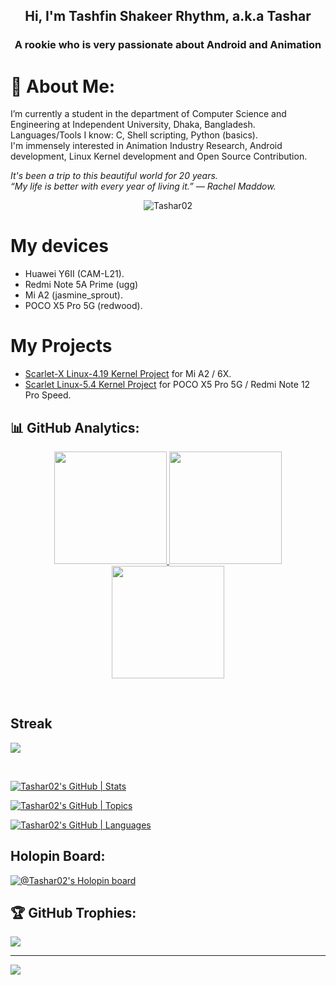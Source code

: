 <p align="center">
<h2 align="center">Hi, I'm Tashfin Shakeer Rhythm, a.k.a Tashar</h2>
<h3 align="center">A rookie who is very passionate about Android and Animation</h3>
</p>

# 💫 About Me:
I’m currently a student in the department of Computer Science and Engineering at Independent University, Dhaka, Bangladesh.<br>Languages/Tools I know: C, Shell scripting, Python (basics).<br>I'm immensely interested in Animation Industry Research, Android development, Linux Kernel development and Open Source Contribution.

<p>
  <em>
    It's been a trip to this beautiful world for 20 years.<br>
    “My life is better with every year of living it.” — Rachel Maddow.
  </em>
</p>

<p align="center">
  <img src="https://komarev.com/ghpvc/?username=Tashar02&style=flat-square" alt="Tashar02">
</p>

# My devices
- Huawei Y6II (CAM-L21).
- Redmi Note 5A Prime (ugg)
- Mi A2 (jasmine_sprout).
- POCO X5 Pro 5G (redwood).

# My Projects
- [Scarlet-X Linux-4.19 Kernel Project](https://github.com/Atom-X-Devs/scarlet_xiaomi_sdm660) for Mi A2 / 6X.
- [Scarlet Linux-5.4 Kernel Project](https://github.com/Atom-X-Devs/scarlet_xiaomi_sm7325) for POCO X5 Pro 5G / Redmi Note 12 Pro Speed.

## 📊 GitHub Analytics:
<p align="center">
<a href="https://github.com/Tashar02">
<img height="180em" src="https://github-readme-stats-eight-theta.vercel.app/api?username=Tashar02&show_icons=true&theme=nightowl&hide_border=true&include_all_commits=true&count_private=true"/>
<img height="180em" src="https://github-readme-streak-stats.herokuapp.com/?user=Tashar02&theme=nightowl&hide_border=true"/>
<img height="180em" src="https://github-readme-stats-eight-theta.vercel.app/api/top-langs/?username=Tashar02&layout=compact&langs_count=8&theme=nightowl&hide_border=true"/>
</a>
</p>
<br>

## Streak
<p href="https://github.com/anuraghazra/github-readme-stats">
  <img align="center" src="https://github-readme-streak-stats.herokuapp.com/?user=Tashar02&theme=tokyonight&hide_rank=false&border_radius=10&line_height=28&hide_border=true&text_color=a3a3a3">
</p>
</br>

[![Tashar02's GitHub | Stats](https://stats.quira.sh/Tashar02/github?theme=dark)](https://quira.sh?utm_source=widgets&utm_campaign=Tashar02)

[![Tashar02's GitHub | Topics](https://stats.quira.sh/Tashar02/topics-over-time?theme=dark)](https://quira.sh?utm_source=widgets&utm_campaign=Tashar02)

[![Tashar02's GitHub | Languages](https://stats.quira.sh/Tashar02/languages-over-time?theme=dark)](https://quira.sh?utm_source=widgets&utm_campaign=Tashar02)

## Holopin Board:
[![@Tashar02's Holopin board](https://holopin.io/api/user/board?user=Tashar02)](https://holopin.io/@Tashar02)

## 🏆 GitHub Trophies:
![](https://github-profile-trophy.vercel.app/?username=Tashar02&theme=tokyonight&no-frame=true&no-bg=false&margin-w=4)

---
[![](https://visitcount.itsvg.in/api?id=Tashar02&icon=8&color=0)](https://visitcount.itsvg.in)
